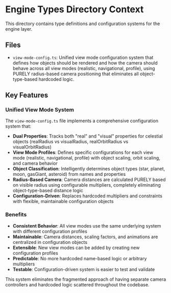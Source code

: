# Engine Types Directory Context

This directory contains type definitions and configuration systems for the engine layer.

## Files

- `view-mode-config.ts`: Unified view mode configuration system that defines how objects should be rendered and how the camera should behave across all view modes (realistic, navigational, profile), using PURELY radius-based camera positioning that eliminates all object-type-based hardcoded logic.

## Key Features

### Unified View Mode System
The `view-mode-config.ts` file implements a comprehensive configuration system that:

- **Dual Properties**: Tracks both "real" and "visual" properties for celestial objects (realRadius vs visualRadius, realOrbitRadius vs visualOrbitRadius)
- **View Mode Profiles**: Defines specific configurations for each view mode (realistic, navigational, profile) with object scaling, orbit scaling, and camera behavior
- **Object Classification**: Intelligently determines object types (star, planet, moon, gasGiant, asteroid) from names and properties
- **Radius-Based Camera**: Camera distances are calculated PURELY based on visible radius using configurable multipliers, completely eliminating object-type-based distance logic
- **Configuration-Driven**: Replaces hardcoded multipliers and constraints with flexible, maintainable configuration objects

### Benefits
- **Consistent Behavior**: All view modes use the same underlying system with different configuration profiles
- **Maintainable**: Camera distances, scaling factors, and animations are centralized in configuration objects
- **Extensible**: New view modes can be added by creating new configuration profiles
- **Predictable**: No more hardcoded name-based logic or arbitrary multipliers
- **Testable**: Configuration-driven system is easier to test and validate

This system eliminates the fragmented approach of having separate camera controllers and hardcoded logic scattered throughout the codebase. 
